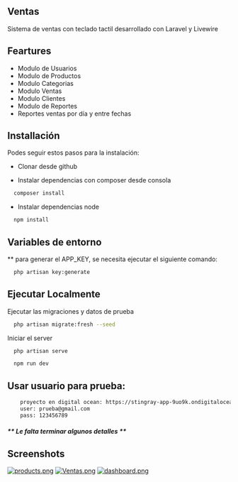
## Ventas

Sistema de ventas con teclado tactil desarrollado con Laravel y Livewire


## Feartures

- Modulo de Usuarios
- Modulo de Productos
- Modulo Categorias
- Modulo Ventas
- Modulo Clientes
- Modulo de Reportes
- Reportes ventas por día y entre fechas


## Installación

Podes seguir estos pasos para la instalación:

* Clonar desde github

* Instalar dependencias con composer desde consola
```bash
  composer install
```

* Instalar dependencias node
```bash
  npm install
```

## Variables de entorno


** para generar el APP_KEY, se necesita ejecutar el siguiente comando:

```bash
  php artisan key:generate
```
## Ejecutar Localmente

Ejecutar las migraciones y datos de prueba

```bash
  php artisan migrate:fresh --seed
```

Iniciar el server

```bash
  php artisan serve
```

```bash
  npm run dev
```


## Usar usuario para prueba:
```bash
    proyecto en digital ocean: https://stingray-app-9uo9k.ondigitalocean.app/
    user: prueba@gmail.com
    pass: 123456789
```

##### ** Le falta terminar algunos detalles **
## Screenshots

[![products.png](https://i.postimg.cc/X7kG7Vk6/products.png)](https://postimg.cc/RNqVgxYg)
[![Ventas.png](https://i.postimg.cc/t4gTqFgF/Ventas.png)](https://postimg.cc/4mrZw7V3)
[![dashboard.png](https://i.postimg.cc/fbGTfFfv/dashboard.png)](https://postimg.cc/zLkrJxML)

